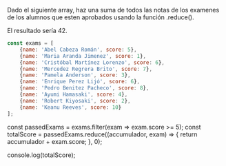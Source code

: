 Dado el siguiente array, haz una suma de todos las notas de los examenes de los alumnos que esten aprobados usando la función .reduce().

El resultado sería 42.

```js
const exams = [
    {name: 'Abel Cabeza Román', score: 5}, 
    {name: 'Maria Aranda Jimenez', score: 1}, 
    {name: 'Cristóbal Martínez Lorenzo', score: 6}, 
    {name: 'Mercedez Regrera Brito', score: 7},
    {name: 'Pamela Anderson', score: 3},
    {name: 'Enrique Perez Lijó', score: 6},
    {name: 'Pedro Benitez Pacheco', score: 8},
    {name: 'Ayumi Hamasaki', score: 4},
    {name: 'Robert Kiyosaki', score: 2},
    {name: 'Keanu Reeves', score: 10}
];
```

const passedExams = exams.filter(exam => exam.score >= 5);
const totalScore = passedExams.reduce((accumulador, exam) => {
    return accumulador + exam.score;
}, 0);

console.log(totalScore);